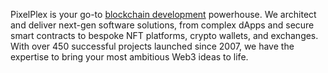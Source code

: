 PixelPlex is your go-to [blockchain development](https://pixelplex.io/services/blockchain-development-company/) powerhouse. We architect and deliver next-gen software solutions, from complex dApps and secure smart contracts to bespoke NFT platforms, crypto wallets, and exchanges. With over 450 successful projects launched since 2007, we have the expertise to bring your most ambitious Web3 ideas to life.

<!--
**pixelplex/pixelplex** is a ✨ _special_ ✨ repository because its `README.md` (this file) appears on your GitHub profile.

Here are some ideas to get you started:

- 🔭 I’m currently working on ...
- 🌱 I’m currently learning ...
- 👯 I’m looking to collaborate on ...
- 🤔 I’m looking for help with ...
- 💬 Ask me about ...
- 📫 How to reach me: ...
- 😄 Pronouns: ...
- ⚡ Fun fact: ...
-->
